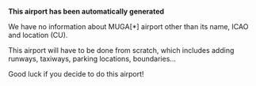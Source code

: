 **This airport has been automatically generated**

We have no information about MUGA[*] airport other than its name, ICAO and location (CU).

This airport will have to be done from scratch, which includes adding runways, taxiways, parking locations, boundaries...

Good luck if you decide to do this airport!